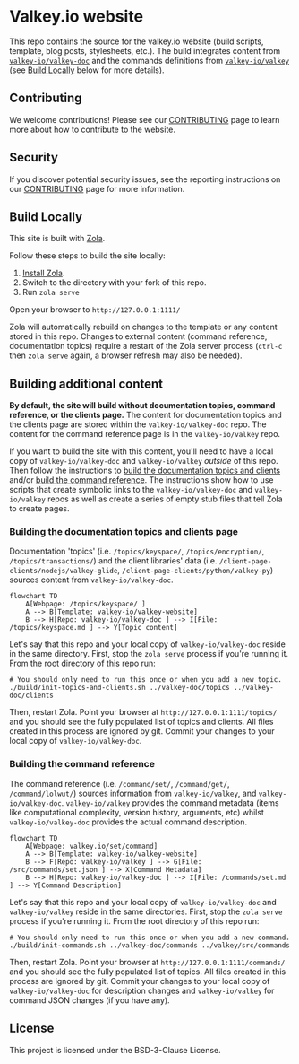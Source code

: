 # Valkey.io website

This repo contains the source for the valkey.io website (build scripts, template, blog posts, stylesheets, etc.).
The build integrates content from [`valkey-io/valkey-doc`](https://github.com/valkey-io/valkey-doc) and the commands definitions from [`valkey-io/valkey`](https://github.com/valkey-io/valkey-doc) (see [Build Locally](#build-locally) below for more details).

## Contributing

We welcome contributions! Please see our [CONTRIBUTING](CONTRIBUTING.md) page to learn more about how to contribute to the website.

## Security

If you discover potential security issues, see the reporting instructions on our [CONTRIBUTING](CONTRIBUTING.md#security-issue-notifications) page for more information.

## Build Locally

This site is built with [Zola](https://www.getzola.org/).

Follow these steps to build the site locally:

1. [Install Zola](https://www.getzola.org/documentation/getting-started/installation/).
2. Switch to the directory with your fork of this repo.
3. Run `zola serve`

Open your browser to `http://127.0.0.1:1111/`

Zola will automatically rebuild on changes to the template or any content stored in this repo.
Changes to external content (command reference, documentation topics) require a restart of the Zola server process (`ctrl-c` then `zola serve` again, a browser refresh may also be needed).

## Building additional content

**By default, the site will build without documentation topics, command reference, or the clients page.**
The content for documentation topics and the clients page are stored within the `valkey-io/valkey-doc` repo. 
The content for the command reference page is in the `valkey-io/valkey` repo.

If you want to build the site with this content, you'll need to have a local copy of `valkey-io/valkey-doc` and `valkey-io/valkey` _outside_ of this repo.
Then follow the instructions to [build the documentation topics and clients](#building-the-documentation-topics-and-clients-page) and/or [build the command reference](#building-the-command-reference).
The instructions show how to use scripts that create symbolic links to the `valkey-io/valkey-doc` and `valkey-io/valkey` repos as well as create a series of empty stub files that tell Zola to create pages.

### Building the documentation topics and clients page

Documentation 'topics' (i.e. `/topics/keyspace/`, `/topics/encryption/`, `/topics/transactions/`) and the client libraries' data (i.e. `/client-page-clients/nodejs/valkey-glide`, `/client-page-clients/python/valkey-py`) sources content from `valkey-io/valkey-doc`.

```mermaid
flowchart TD
    A[Webpage: /topics/keyspace/ ]
    A --> B[Template: valkey-io/valkey-website]
    B --> H[Repo: valkey-io/valkey-doc ] --> I[File: /topics/keyspace.md ] --> Y[Topic content]
```

Let's say that this repo and your local copy of `valkey-io/valkey-doc` reside in the same directory.
First, stop the `zola serve` process if you're running it.
From the root directory of this repo run:

```shell
# You should only need to run this once or when you add a new topic.
./build/init-topics-and-clients.sh ../valkey-doc/topics ../valkey-doc/clients
```

Then, restart Zola.
Point your browser at `http://127.0.0.1:1111/topics/` and you should see the fully populated list of topics and clients.
All files created in this process are ignored by git.
Commit your changes to your local copy of `valkey-io/valkey-doc`.

### Building the command reference

The command reference (i.e. `/command/set/`, `/command/get/`, `/command/lolwut/`) sources information from `valkey-io/valkey`, and `valkey-io/valkey-doc`.
`valkey-io/valkey` provides the command metadata (items like computational complexity, version history, arguments, etc) whilst `valkey-io/valkey-doc` provides the actual command description.

```mermaid
flowchart TD
    A[Webpage: valkey.io/set/command]
    A --> B[Template: valkey-io/valkey-website]
    B --> F[Repo: valkey-io/valkey ] --> G[File: /src/commands/set.json ] --> X[Command Metadata]
    B --> H[Repo: valkey-io/valkey-doc ] --> I[File: /commands/set.md ] --> Y[Command Description]
```

Let's say that this repo and your local copy of `valkey-io/valkey-doc` and `valkey-io/valkey` reside in the same directories.
First, stop the `zola serve` process if you're running it.
From the root directory of this repo run:

```shell
# You should only need to run this once or when you add a new command.
./build/init-commands.sh ../valkey-doc/commands ../valkey/src/commands
```

Then, restart Zola.
Point your browser at `http://127.0.0.1:1111/commands/` and you should see the fully populated list of topics.
All files created in this process are ignored by git.
Commit your changes to your local copy of `valkey-io/valkey-doc` for description changes and `valkey-io/valkey` for command JSON changes (if you have any).

## License

This project is licensed under the BSD-3-Clause License.
